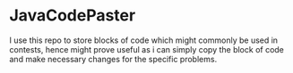 # JavaCodePaster
I use this repo to store blocks of code which might commonly be used in contests, hence might prove useful as i can simply copy the block of code and make necessary changes for the specific problems.
